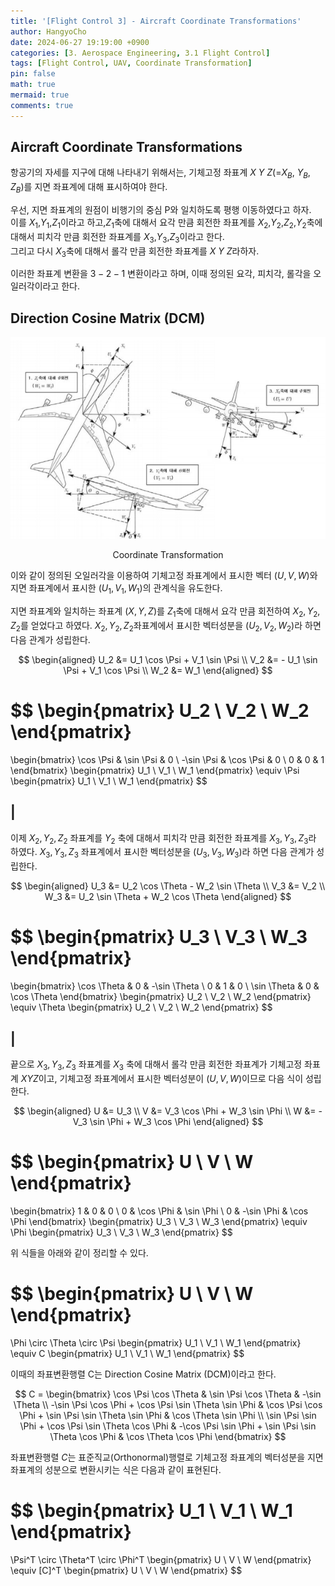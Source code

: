 ```yaml
---
title: '[Flight Control 3] - Aircraft Coordinate Transformations'
author: HangyoCho
date: 2024-06-27 19:19:00 +0900
categories: [3. Aerospace Engineering, 3.1 Flight Control]
tags: [Flight Control, UAV, Coordinate Transformation]
pin: false
math: true
mermaid: true
comments: true
---
```


## Aircraft Coordinate Transformations

항공기의 자세를 지구에 대해 나타내기   위해서는, 기체고정 좌표계 $X$ $Y$ $Z$(=$X_B$, $Y_B$, $Z_B$)를  지면 좌표계에 대해 표시하여야 한다.  

우선, 지면 좌표계의 원점이 비행기의 중심 P와 일치하도록 평행 이동하였다고 하자.  
이를 $X_1$,$Y_1$,$Z_1$이라고 하고,$Z_1$축에 대해서 요각 만큼 회전한 좌표계를 $X_2$,$Y_2$,$Z_2$,$Y_2$축에 대해서 피치각 만큼 회전한 좌표계를 $X_3$,$Y_3$,$Z_3$이라고 한다.  
그리고 다시 $X_3$축에 대해서 롤각 만큼 회전한 좌표계를 $X$ $Y$ $Z$라하자.  

이러한 좌표계  변환을 $3-2-1$ 변환이라고 하며, 이때  정의된 요각, 피치각, 롤각을  오일러각이라고 한다. 

## Direction Cosine Matrix (DCM)
 
<div style="text-align: center;">
  <img src="./image/flight control/coordinate transformation.png" alt="coordinate transformation"/>
  <p>Coordinate Transformation</p>
</div>

이와 같이 정의된 오일러각을 이용하여 기체고정 좌표계에서 표시한 벡터 $(U, V, W)$와 지면 좌표계에서 표시한 $(U_1, V_1, W_1)$의 관계식을 유도한다.

지면 좌표계와 일치하는 좌표계 $(X, Y, Z)$를 $Z_1$축에 대해서 요각 만큼 회전하여 $X_2, Y_2, Z_2$를 얻었다고 하였다. $X_2, Y_2, Z_2$좌표계에서 표시한 벡터성분을 $(U_2, V_2, W_2)$라 하면 다음 관계가 성립한다.


$$
\begin{aligned}
U_2 &= U_1 \cos \Psi + V_1 \sin \Psi \\
V_2 &= - U_1 \sin \Psi + V_1 \cos \Psi \\
W_2 &= W_1
\end{aligned}
$$

$$
\begin{pmatrix}
U_2 \\
V_2 \\
W_2
\end{pmatrix}
=
\begin{bmatrix}
\cos \Psi & \sin \Psi & 0 \\
-\sin \Psi & \cos \Psi & 0 \\
0 & 0 & 1
\end{bmatrix}
\begin{pmatrix}
U_1 \\
V_1 \\
W_1
\end{pmatrix}
\equiv \Psi
\begin{pmatrix}
U_1 \\
V_1 \\
W_1
\end{pmatrix}
$$  

## |
이제 $X_2, Y_2, Z_2$ 좌표계를 $Y_2$ 축에 대해서 피치각 만큼 회전한 좌표계를 $X_3, Y_3, Z_3$라 하였다. $X_3, Y_3, Z_3$ 좌표계에서 표시한 벡터성분을 $(U_3, V_3, W_3)$라 하면 다음 관계가 성립한다.

$$
\begin{aligned}
U_3 &= U_2 \cos \Theta - W_2 \sin \Theta \\
V_3 &= V_2 \\
W_3 &= U_2 \sin \Theta + W_2 \cos \Theta
\end{aligned}
$$

$$
\begin{pmatrix}
U_3 \\
V_3 \\
W_3
\end{pmatrix}
=
\begin{bmatrix}
\cos \Theta & 0 & -\sin \Theta \\
0 & 1 & 0 \\
\sin \Theta & 0 & \cos \Theta
\end{bmatrix}
\begin{pmatrix}
U_2 \\
V_2 \\
W_2
\end{pmatrix}
\equiv \Theta
\begin{pmatrix}
U_2 \\
V_2 \\
W_2
\end{pmatrix}
$$

## |

끝으로 $X_3, Y_3, Z_3$ 좌표계를 $X_3$ 축에 대해서 롤각 만큼 회전한 좌표계가 기체고정 좌표계 $XYZ$이고, 기체고정 좌표계에서 표시한 벡터성분이 $(U, V, W)$이므로 다음 식이 성립한다.

$$
\begin{aligned}
U &= U_3 \\
V &= V_3 \cos \Phi + W_3 \sin \Phi \\
W &= -V_3 \sin \Phi + W_3 \cos \Phi
\end{aligned}
$$

$$
\begin{pmatrix}
U \\
V \\
W
\end{pmatrix}
=
\begin{bmatrix}
1 & 0 & 0 \\
0 & \cos \Phi & \sin \Phi \\
0 & -\sin \Phi & \cos \Phi
\end{bmatrix}
\begin{pmatrix}
U_3 \\
V_3 \\
W_3
\end{pmatrix}
\equiv \Phi
\begin{pmatrix}
U_3 \\
V_3 \\
W_3
\end{pmatrix}
$$

위 식들을 아래와 같이 정리할 수 있다.

$$
\begin{pmatrix}
U \\
V \\
W
\end{pmatrix}
=
\Phi \circ \Theta \circ \Psi
\begin{pmatrix}
U_1 \\
V_1 \\
W_1
\end{pmatrix}
\equiv C
\begin{pmatrix}
U_1 \\
V_1 \\
W_1
\end{pmatrix}
$$

이때의 좌표변환행렬 C는 Direction Cosine Matrix (DCM)이라고 한다.

$$
C =
\begin{bmatrix}
\cos \Psi \cos \Theta & \sin \Psi \cos \Theta & -\sin \Theta \\
-\sin \Psi \cos \Phi + \cos \Psi \sin \Theta \sin \Phi & \cos \Psi \cos \Phi + \sin \Psi \sin \Theta \sin \Phi & \cos \Theta \sin \Phi \\
\sin \Psi \sin \Phi + \cos \Psi \sin \Theta \cos \Phi & -\cos \Psi \sin \Phi + \sin \Psi \sin \Theta \cos \Phi & \cos \Theta \cos \Phi
\end{bmatrix}
$$


좌표변환행렬 $C$는 표준직교(Orthonormal)행렬로 기체고정 좌표계의 벡터성분을 지면 좌표계의 성분으로 변환시키는 식은 다음과 같이 표현된다.

$$
\begin{pmatrix}
U_1 \\
V_1 \\
W_1
\end{pmatrix}
=
\Psi^T \circ \Theta^T \circ \Phi^T
\begin{pmatrix}
U \\
V \\
W
\end{pmatrix}
\equiv [C]^T
\begin{pmatrix}
U \\
V \\
W
\end{pmatrix}
$$


<!-- 좌표계는 orthonormal하기 때문에 inverse가 transpose와 같게됨

지면좌표계를 기체좌표계로



관제탑 > 지면좌표계 기준 관제함

항공기에 탄 조종사는 

기체 좌표계에 C transpose 를 곱해주면 지면




지면좌표계를 관성좌표계로 가정

항공기를 강체로 가정

항공기의 질량변화나 분포도 없다고 가정homogeneous

6dof를 갖게됨

 -->
